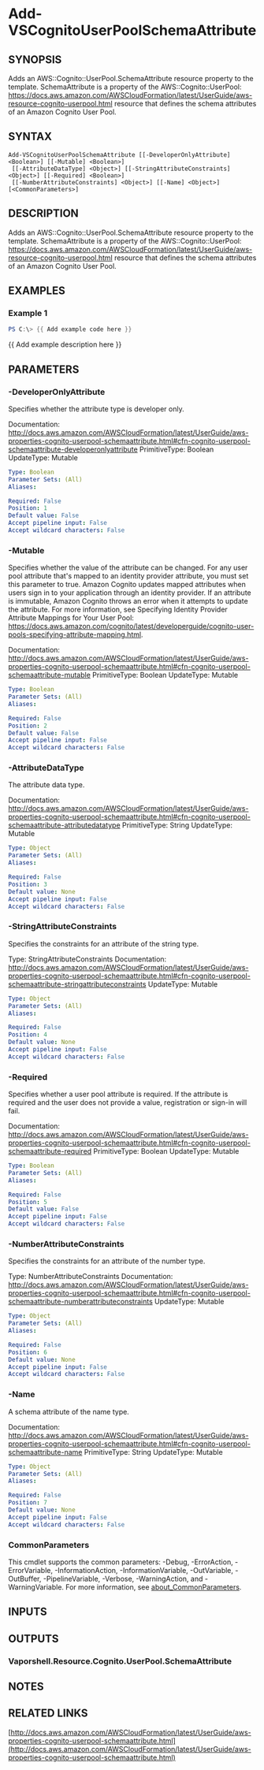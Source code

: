 # Add-VSCognitoUserPoolSchemaAttribute

## SYNOPSIS
Adds an AWS::Cognito::UserPool.SchemaAttribute resource property to the template.
SchemaAttribute is a property of the AWS::Cognito::UserPool: https://docs.aws.amazon.com/AWSCloudFormation/latest/UserGuide/aws-resource-cognito-userpool.html resource that defines the schema attributes of an Amazon Cognito User Pool.

## SYNTAX

```
Add-VSCognitoUserPoolSchemaAttribute [[-DeveloperOnlyAttribute] <Boolean>] [[-Mutable] <Boolean>]
 [[-AttributeDataType] <Object>] [[-StringAttributeConstraints] <Object>] [[-Required] <Boolean>]
 [[-NumberAttributeConstraints] <Object>] [[-Name] <Object>] [<CommonParameters>]
```

## DESCRIPTION
Adds an AWS::Cognito::UserPool.SchemaAttribute resource property to the template.
SchemaAttribute is a property of the AWS::Cognito::UserPool: https://docs.aws.amazon.com/AWSCloudFormation/latest/UserGuide/aws-resource-cognito-userpool.html resource that defines the schema attributes of an Amazon Cognito User Pool.

## EXAMPLES

### Example 1
```powershell
PS C:\> {{ Add example code here }}
```

{{ Add example description here }}

## PARAMETERS

### -DeveloperOnlyAttribute
Specifies whether the attribute type is developer only.

Documentation: http://docs.aws.amazon.com/AWSCloudFormation/latest/UserGuide/aws-properties-cognito-userpool-schemaattribute.html#cfn-cognito-userpool-schemaattribute-developeronlyattribute
PrimitiveType: Boolean
UpdateType: Mutable

```yaml
Type: Boolean
Parameter Sets: (All)
Aliases:

Required: False
Position: 1
Default value: False
Accept pipeline input: False
Accept wildcard characters: False
```

### -Mutable
Specifies whether the value of the attribute can be changed.
For any user pool attribute that's mapped to an identity provider attribute, you must set this parameter to true.
Amazon Cognito updates mapped attributes when users sign in to your application through an identity provider.
If an attribute is immutable, Amazon Cognito throws an error when it attempts to update the attribute.
For more information, see Specifying Identity Provider Attribute Mappings for Your User Pool: https://docs.aws.amazon.com/cognito/latest/developerguide/cognito-user-pools-specifying-attribute-mapping.html.

Documentation: http://docs.aws.amazon.com/AWSCloudFormation/latest/UserGuide/aws-properties-cognito-userpool-schemaattribute.html#cfn-cognito-userpool-schemaattribute-mutable
PrimitiveType: Boolean
UpdateType: Mutable

```yaml
Type: Boolean
Parameter Sets: (All)
Aliases:

Required: False
Position: 2
Default value: False
Accept pipeline input: False
Accept wildcard characters: False
```

### -AttributeDataType
The attribute data type.

Documentation: http://docs.aws.amazon.com/AWSCloudFormation/latest/UserGuide/aws-properties-cognito-userpool-schemaattribute.html#cfn-cognito-userpool-schemaattribute-attributedatatype
PrimitiveType: String
UpdateType: Mutable

```yaml
Type: Object
Parameter Sets: (All)
Aliases:

Required: False
Position: 3
Default value: None
Accept pipeline input: False
Accept wildcard characters: False
```

### -StringAttributeConstraints
Specifies the constraints for an attribute of the string type.

Type: StringAttributeConstraints
Documentation: http://docs.aws.amazon.com/AWSCloudFormation/latest/UserGuide/aws-properties-cognito-userpool-schemaattribute.html#cfn-cognito-userpool-schemaattribute-stringattributeconstraints
UpdateType: Mutable

```yaml
Type: Object
Parameter Sets: (All)
Aliases:

Required: False
Position: 4
Default value: None
Accept pipeline input: False
Accept wildcard characters: False
```

### -Required
Specifies whether a user pool attribute is required.
If the attribute is required and the user does not provide a value, registration or sign-in will fail.

Documentation: http://docs.aws.amazon.com/AWSCloudFormation/latest/UserGuide/aws-properties-cognito-userpool-schemaattribute.html#cfn-cognito-userpool-schemaattribute-required
PrimitiveType: Boolean
UpdateType: Mutable

```yaml
Type: Boolean
Parameter Sets: (All)
Aliases:

Required: False
Position: 5
Default value: False
Accept pipeline input: False
Accept wildcard characters: False
```

### -NumberAttributeConstraints
Specifies the constraints for an attribute of the number type.

Type: NumberAttributeConstraints
Documentation: http://docs.aws.amazon.com/AWSCloudFormation/latest/UserGuide/aws-properties-cognito-userpool-schemaattribute.html#cfn-cognito-userpool-schemaattribute-numberattributeconstraints
UpdateType: Mutable

```yaml
Type: Object
Parameter Sets: (All)
Aliases:

Required: False
Position: 6
Default value: None
Accept pipeline input: False
Accept wildcard characters: False
```

### -Name
A schema attribute of the name type.

Documentation: http://docs.aws.amazon.com/AWSCloudFormation/latest/UserGuide/aws-properties-cognito-userpool-schemaattribute.html#cfn-cognito-userpool-schemaattribute-name
PrimitiveType: String
UpdateType: Mutable

```yaml
Type: Object
Parameter Sets: (All)
Aliases:

Required: False
Position: 7
Default value: None
Accept pipeline input: False
Accept wildcard characters: False
```

### CommonParameters
This cmdlet supports the common parameters: -Debug, -ErrorAction, -ErrorVariable, -InformationAction, -InformationVariable, -OutVariable, -OutBuffer, -PipelineVariable, -Verbose, -WarningAction, and -WarningVariable. For more information, see [about_CommonParameters](http://go.microsoft.com/fwlink/?LinkID=113216).

## INPUTS

## OUTPUTS

### Vaporshell.Resource.Cognito.UserPool.SchemaAttribute
## NOTES

## RELATED LINKS

[http://docs.aws.amazon.com/AWSCloudFormation/latest/UserGuide/aws-properties-cognito-userpool-schemaattribute.html](http://docs.aws.amazon.com/AWSCloudFormation/latest/UserGuide/aws-properties-cognito-userpool-schemaattribute.html)

